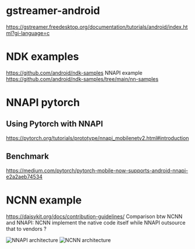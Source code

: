 # gstreamer-android
https://gstreamer.freedesktop.org/documentation/tutorials/android/index.html?gi-language=c

# NDK examples
https://github.com/android/ndk-samples
NNAPI example
https://github.com/android/ndk-samples/tree/main/nn-samples

# NNAPI pytorch
## Using Pytorch with NNAPI 
https://pytorch.org/tutorials/prototype/nnapi_mobilenetv2.html#introduction
## Benchmark
https://medium.com/pytorch/pytorch-mobile-now-supports-android-nnapi-e2a2aeb74534

# NCNN example
https://daisykit.org/docs/contribution-guidelines/
Comparison btw NCNN and NNAPI: NCNN implement the native code itself while NNAPI outsource that to vendors ?

![NNAPI architecture](https://developer.android.com/ndk/images/nnapi/nnapi_architecture.png)
![NCNN architecture](https://daisykit.org/docs/getting-started/sdk/daisykit-architecture.png)

